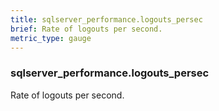 ```yaml
---
title: sqlserver_performance.logouts_persec
brief: Rate of logouts per second.
metric_type: gauge
---
```

### sqlserver_performance.logouts_persec

Rate of logouts per second.